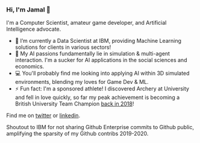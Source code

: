 ### Hi, I'm Jamal 👋

I'm a Computer Scientist, amateur game developer, and Artificial Intelligence advocate.

- 🔭 I’m currently a Data Scientist at IBM, providing Machine Learning solutions for clients in various sectors!
- 🌱 My AI passions fundamentally lie in simulation & multi-agent interaction. I'm a sucker for AI applications in the social sciences and economics.
- 💻 You'll probably find me looking into applying AI within 3D simulated environments, blending my loves for Game Dev & ML.
- ⚡ Fun fact: I'm a sponsored athlete! I discovered Archery at University and fell in love quickly, so far my peak achievement is becoming a British University Team Champion [back in 2018](https://www.facebook.com/ubarchery/videos/766284096895657)!

Find me on [twitter](https://twitter.com/JamalRahman) or [linkedin](https://www.linkedin.com/in/jamal-rahman/).

Shoutout to IBM for not sharing Github Enterprise commits to Github public, amplifying the sparsity of my Github contribs 2019-2020.
